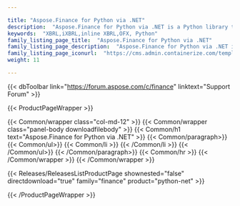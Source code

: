 ```yaml
---

title: "Aspose.Finance for Python via .NET"
description:  "Aspose.Finance for Python via .NET is a Python library to manipulate finance related formats including XBRL, iXBRL and OFX. The Finance Python API allows to read, write, edit & validate finance file formats."
keywords:  "XBRL,iXBRL,inline XBRL,OFX, Python"
family_listing_page_title:  "Aspose.Finance for Python via .NET"
family_listing_page_description:  "Aspose.Finance for Python via .NET is a Python library to manipulate finance related formats including XBRL, iXBRL and OFX."
family_listing_page_iconurl:  "https://cms.admin.containerize.com/templates/aspose/img/products/finance/aspose_finance-for-python-net.svg"
weight: 11

---
```


{{< dbToolbar link="https://forum.aspose.com/c/finance" linktext="Support Forum" >}}

{{< ProductPageWrapper >}}
<!-- ProductPageContent-->
{{< Common/wrapper class="col-md-12" >}}
{{< Common/wrapper class="panel-body downloadfilebody" >}}
{{< Common/h1 text="Aspose.Finance for Python via .NET" >}}
        {{< Common/paragraph>}}
        {{< Common/ul>}}
        {{< Common/li >}} {{< /Common/li >}}
        {{< /Common/ul>}}
        {{< /Common/paragraph>}}
        {{< Common/hr >}}
{{< /Common/wrapper >}}
{{< /Common/wrapper >}}
<!-- /ProductPageContent-->

<!-- ReleasesListProductPage-->
{{< Releases/ReleasesListProductPage shownested="false"  directdownload="true" family="finance" product="python-net" >}}
<!-- /ReleasesListProductPage-->

{{< /ProductPageWrapper >}}